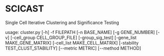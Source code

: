 # SCICAST
Single Cell Iterative Clustering and Significance Testing

usage: cluster.py [-h] -f FILEPATH [-n BASE_NAME] [-g GENE_NUMBER] [-v]
                  [-cell_group CELL_GROUP_FILE] [-group_sig_test]
                  [-gene_list MAKE_GENE_MATRIX] [-cell_list MAKE_CELL_MATRIX]
                  [-stability TEST_CLUST_STABILITY] [--metric METRIC]
                  [--method METHOD]


